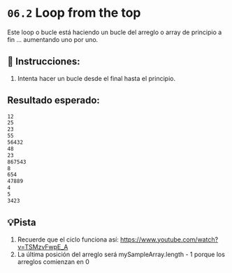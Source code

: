 # `06.2` Loop from the top

Este loop o bucle está haciendo un bucle del arreglo o array de principio a fin ... aumentando uno por uno.

## 📝 Instrucciones:

1. Intenta hacer un bucle desde el final hasta el principio.

## Resultado esperado:

```bash
12
25
23
55
56432
48
23
867543
8
654
47889
4
5
3423
```

## 💡Pista

1. Recuerde que el ciclo funciona así: https://www.youtube.com/watch?v=TSMzvFwpE_A
2. La última posición del arreglo será mySampleArray.length - 1 porque los arreglos comienzan en 0